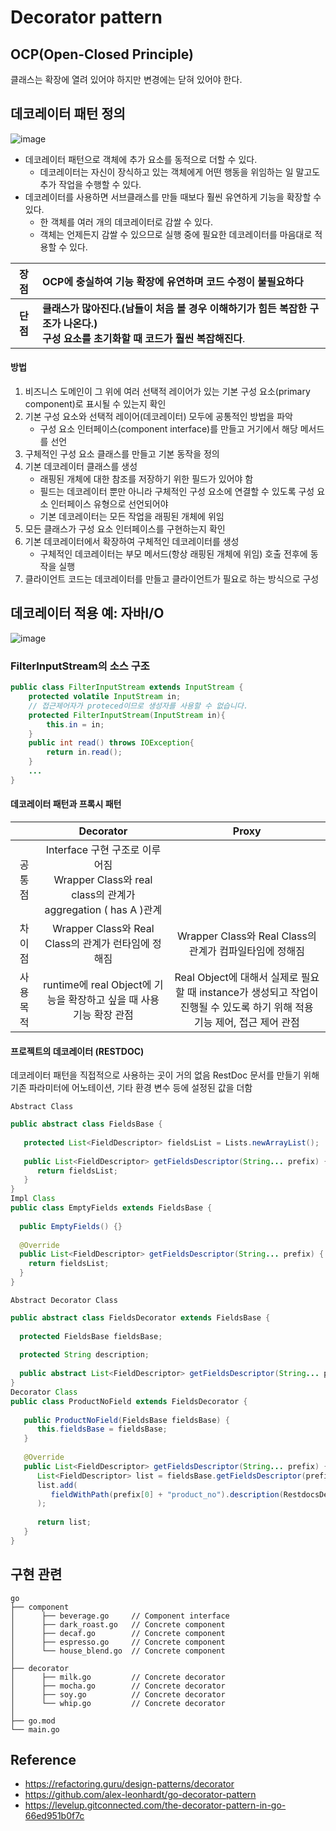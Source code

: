 # Decorator pattern

## OCP(Open-Closed Principle)

클래스는 확장에 열려 있어야 하지만 변경에는 닫혀 있어야 한다.

## 데코레이터 패턴 정의

![image](https://user-images.githubusercontent.com/66015002/193959548-94253862-ad80-4f55-a8bc-808fd87e0bec.png)

- 데코레이터 패턴으로 객체에 추가 요소를 동적으로 더할 수 있다.
  - 데코레이터는 자신이 장식하고 있는 객체에게 어떤 행동을 위임하는 일 말고도 추가 작업을 수행할 수 있다.
- 데코레이터를 사용하면 서브클래스를 만들 때보다 훨씬 유연하게 기능을 확장할 수 있다.
  - 한 객체를 여러 개의 데코레이터로 감쌀 수 있다.
  - 객체는 언제든지 감쌀 수 있으므로 실행 중에 필요한 데코레이터를 마음대로 적용할 수 있다.

|   장점   | OCP에 충실하여 기능 확장에 유연하며 코드 수정이 불필요하다                                                                             |
| :------: | :------------------------------------------------------------------------------------------------------------------------------------- |
| **단점** | **클래스가 많아진다.(남들이 처음 볼 경우 이해하기가 힘든 복잡한 구조가 나온다.) <br> 구성 요소를 초기화할 때 코드가 훨씬 복잡해진다**. |


#### 방법

1. 비즈니스 도메인이 그 위에 여러 선택적 레이어가 있는 기본 구성 요소(primary component)로 표시될 수 있는지 확인
2. 기본 구성 요소와 선택적 레이어(데코레이터) 모두에 공통적인 방법을 파악
   - 구성 요소 인터페이스(component interface)를 만들고 거기에서 해당 메서드를 선언
3. 구체적인 구성 요소 클래스를 만들고 기본 동작을 정의
4. 기본 데코레이터 클래스를 생성
   - 래핑된 개체에 대한 참조를 저장하기 위한 필드가 있어야 함
   - 필드는 데코레이터 뿐만 아니라 구체적인 구성 요소에 연결할 수 있도록 구성 요소 인터페이스 유형으로 선언되어야
   - 기본 데코레이터는 모든 작업을 래핑된 개체에 위임
5. 모든 클래스가 구성 요소 인터페이스를 구현하는지 확인
6. 기본 데코레이터에서 확장하여 구체적인 데코레이터를 생성
   - 구체적인 데코레이터는 부모 메서드(항상 래핑된 개체에 위임) 호출 전후에 동작을 실행
7. 클라이언트 코드는 데코레이터를 만들고 클라이언트가 필요로 하는 방식으로 구성

## 데코레이터 적용 예: 자바I/O

![image](https://user-images.githubusercontent.com/66015002/193959499-5ce4e39d-f8e2-4768-a2d4-6386e3750c43.png)

### FilterInputStream의 소스 구조

```java
public class FilterInputStream extends InputStream {
    protected volatile InputStream in;
    // 접근제어자가 proteced이므로 생성자를 사용할 수 없습니다.
    protected FilterInputStream(InputStream in){
        this.in = in;
    }
    public int read() throws IOException{
        return in.read();
    }
    ...
}
```

#### 데코레이터 패턴과 프록시 패턴

| | Decorator	| Proxy |
|:--:|:--:|:--:|
|공통점|	Interface 구현 구조로 이루어짐<br>Wrapper Class와 real class의 관계가 aggregation ( has A )관계|
|차이점	|Wrapper Class와 Real Class의 관계가 런타임에 정해짐	| Wrapper Class와 Real Class의 관계가 컴파일타임에 정해짐|
|사용 목적|runtime에 real Object에 기능을 확장하고 싶을 때 사용<br>기능 확장 관점|Real Object에 대해서 실제로 필요할 때 instance가 생성되고 작업이 진행될 수 있도록 하기 위해 적용<br>기능 제어, 접근 제어 관점|



#### 프로젝트의 데코레이터 (RESTDOC)
데코레이터 패턴을 직접적으로 사용하는 곳이 거의 없음
RestDoc 문서를 만들기 위해 기존 파라미터에 어노테이션, 기타 환경 변수 등에 설정된 값을 더함


`Abstract Class`
```java
public abstract class FieldsBase {
 
   protected List<FieldDescriptor> fieldsList = Lists.newArrayList();
 
   public List<FieldDescriptor> getFieldsDescriptor(String... prefix) {
      return fieldsList;
   }
}
Impl Class
public class EmptyFields extends FieldsBase {
 
  public EmptyFields() {}
 
  @Override
  public List<FieldDescriptor> getFieldsDescriptor(String... prefix) {
    return fieldsList;
  }
}
```
`Abstract Decorator Class`
```java
public abstract class FieldsDecorator extends FieldsBase {
 
  protected FieldsBase fieldsBase;
 
  protected String description;
 
  public abstract List<FieldDescriptor> getFieldsDescriptor(String... prefix);
}
Decorator Class
public class ProductNoField extends FieldsDecorator {
 
   public ProductNoField(FieldsBase fieldsBase) {
      this.fieldsBase = fieldsBase;
   }
 
   @Override
   public List<FieldDescriptor> getFieldsDescriptor(String... prefix) {
      List<FieldDescriptor> list = fieldsBase.getFieldsDescriptor(prefix);
      list.add(
         fieldWithPath(prefix[0] + "product_no").description(RestdocsDescriptions.PRODUCT_NO)
      );
 
      return list;
   }
}
```

## 구현 관련

```
go
├── component
│      ├── beverage.go     // Component interface
│      ├── dark_roast.go   // Concrete component
│      ├── decaf.go        // Concrete component
│      ├── espresso.go     // Concrete component
│      └── house_blend.go  // Concrete component
│
├── decorator
│      ├── milk.go         // Concrete decorator
│      ├── mocha.go        // Concrete decorator
│      ├── soy.go          // Concrete decorator
│      └── whip.go         // Concrete decorator
│
├── go.mod
└── main.go
```

## Reference

- https://refactoring.guru/design-patterns/decorator
- https://github.com/alex-leonhardt/go-decorator-pattern
- https://levelup.gitconnected.com/the-decorator-pattern-in-go-66ed951b0f7c
